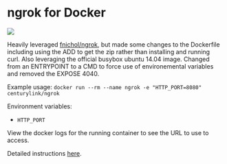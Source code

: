 ngrok for Docker
============
[![](https://badge.imagelayers.io/centurylink/ngrok.svg)](https://imagelayers.io/?images=centurylink/ngrok:latest 'Get your own badge on imagelayers.io')

Heavily leveraged [fnichol/ngrok](https://registry.hub.docker.com/u/fnichol/ngrok/), but made some changes to the Dockerfile including using the ADD to get the zip rather than installing and running curl. Also leveraging the official busybox ubuntu 14.04 image. Changed from an ENTRYPOINT to a CMD to force use of environemental variables and removed the EXPOSE 4040.

Example usage:
`docker run --rm --name ngrok -e "HTTP_PORT=8080" centurylink/ngrok`

Environment variables:

* `HTTP_PORT`

View the docker logs for the running container to see the URL to use to access.

Detailed instructions [here](https://ngrok.com).  
